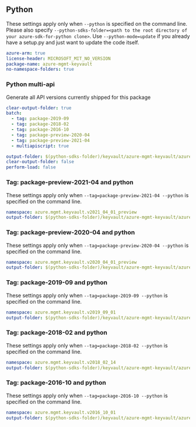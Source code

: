 ## Python

These settings apply only when `--python` is specified on the command line.
Please also specify `--python-sdks-folder=<path to the root directory of your azure-sdk-for-python clone>`.
Use `--python-mode=update` if you already have a setup.py and just want to update the code itself.

``` yaml $(python)
azure-arm: true
license-header: MICROSOFT_MIT_NO_VERSION
package-name: azure-mgmt-keyvault
no-namespace-folders: true
```

### Python multi-api

Generate all API versions currently shipped for this package

```yaml $(multiapi)
clear-output-folder: true
batch:
  - tag: package-2019-09
  - tag: package-2018-02
  - tag: package-2016-10
  - tag: package-preview-2020-04
  - tag: package-preview-2021-04
  - multiapiscript: true
```

``` yaml $(multiapiscript)
output-folder: $(python-sdks-folder)/keyvault/azure-mgmt-keyvault/azure/mgmt/keyvault/
clear-output-folder: false
perform-load: false
```
### Tag: package-preview-2021-04 and python

These settings apply only when `--tag=package-preview-2021-04 --python` is specified on the command line.

``` yaml $(tag) == 'package-preview-2021-04'
namespace: azure.mgmt.keyvault.v2021_04_01_preview
output-folder: $(python-sdks-folder)/keyvault/azure-mgmt-keyvault/azure/mgmt/keyvault/v2021_04_01_preview
```

### Tag: package-preview-2020-04 and python

These settings apply only when `--tag=package-preview-2020-04 --python` is specified on the command line.

``` yaml $(tag) == 'package-preview-2020-04'
namespace: azure.mgmt.keyvault.v2020_04_01_preview
output-folder: $(python-sdks-folder)/keyvault/azure-mgmt-keyvault/azure/mgmt/keyvault/v2020_04_01_preview
```

### Tag: package-2019-09 and python

These settings apply only when `--tag=package-2019-09 --python` is specified on the command line.

``` yaml $(tag) == 'package-2019-09'
namespace: azure.mgmt.keyvault.v2019_09_01
output-folder: $(python-sdks-folder)/keyvault/azure-mgmt-keyvault/azure/mgmt/keyvault/v2019_09_01
```

### Tag: package-2018-02 and python

These settings apply only when `--tag=package-2018-02 --python` is specified on the command line.

``` yaml $(tag) == 'package-2018-02'
namespace: azure.mgmt.keyvault.v2018_02_14
output-folder: $(python-sdks-folder)/keyvault/azure-mgmt-keyvault/azure/mgmt/keyvault/v2018_02_14
```

### Tag: package-2016-10 and python

These settings apply only when `--tag=package-2016-10 --python` is specified on the command line.

``` yaml $(tag) == 'package-2016-10' 
namespace: azure.mgmt.keyvault.v2016_10_01
output-folder: $(python-sdks-folder)/keyvault/azure-mgmt-keyvault/azure/mgmt/keyvault/v2016_10_01
```
